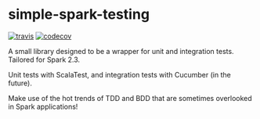 # simple-spark-testing

[![travis](https://travis-ci.org/mdcurran/simple-spark-testing.svg?branch=master)](https://travis-ci.org/mdcurran/simple-spark-testing)
[![codecov](https://codecov.io/gh/mdcurran/simple-spark-testing/branch/master/graph/badge.svg)](https://codecov.io/gh/mdcurran/simple-spark-testing)

A small library designed to be a wrapper for unit and integration tests. Tailored for Spark 2.3.

Unit tests with ScalaTest, and integration tests with Cucumber (in the future).

Make use of the hot trends of TDD and BDD that are sometimes overlooked in Spark applications!
